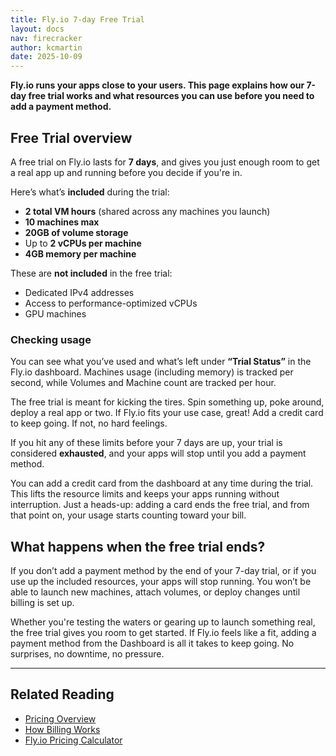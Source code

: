```yaml
---
title: Fly.io 7-day Free Trial
layout: docs
nav: firecracker
author: kcmartin
date: 2025-10-09
---
```


**Fly.io runs your apps close to your users. This page explains how our 7-day free trial works and what resources you can use before you need to add a payment method.**

## Free Trial overview

A free trial on Fly.io lasts for **7 days**, and gives you just enough room to get a real app up and running before you decide if you're in.

Here’s what’s **included** during the trial:

- **2 total VM hours** (shared across any machines you launch)
- **10 machines max**
- **20GB of volume storage**
- Up to **2 vCPUs per machine**
- **4GB memory per machine**

These are **not included** in the free trial:

- Dedicated IPv4 addresses
- Access to performance-optimized vCPUs
- GPU machines

### Checking usage

You can see what you’ve used and what’s left under **“Trial Status”** in the Fly.io dashboard. Machines usage (including memory) is tracked per second, while Volumes and Machine count are tracked per hour.

The free trial is meant for kicking the tires. Spin something up, poke around, deploy a real app or two. If Fly.io fits your use case, great! Add a credit card to keep going. If not, no hard feelings.

If you hit any of these limits before your 7 days are up, your trial is considered **exhausted**, and your apps will stop until you add a payment method.

<div class="callout">You can add a credit card from the dashboard at any time during the trial. This lifts the resource limits and keeps your apps running without interruption. Just a heads-up: adding a card ends the free trial, and from that point on, your usage starts counting toward your bill.</div>

## What happens when the free trial ends?

If you don’t add a payment method by the end of your 7-day trial, or if you use up the included resources, your apps will stop running. You won’t be able to launch new machines, attach volumes, or deploy changes until billing is set up.

Whether you're testing the waters or gearing up to launch something real, the free trial gives you room to get started. If Fly.io feels like a fit, adding a payment method from the Dashboard is all it takes to keep going. No surprises, no downtime, no pressure.

---

## Related Reading

- [Pricing Overview](/docs/about/pricing/)
- [How Billing Works](/docs/about/billing/)
- [Fly.io Pricing Calculator](https://fly.io/calculator)
